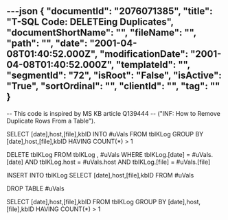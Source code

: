 ---json
{
  "documentId": "2076071385",
  "title": "T-SQL Code: DELETEing Duplicates",
  "documentShortName": "",
  "fileName": "",
  "path": "",
  "date": "2001-04-08T01:40:52.000Z",
  "modificationDate": "2001-04-08T01:40:52.000Z",
  "templateId": "",
  "segmentId": "72",
  "isRoot": "False",
  "isActive": "True",
  "sortOrdinal": "",
  "clientId": "",
  "tag": ""
}
---

-- This code is inspired by MS KB article Q139444
-- (&quot;INF: How to Remove Duplicate Rows From a Table&quot;).

SELECT
    [date],host,[file],kbID
INTO
    #uVals
FROM
    tblKLog
GROUP BY
    [date],host,[file],kbID
HAVING
    COUNT(*) &gt; 1

DELETE
    tblKLog
FROM
    tblKLog
,   #uVals
WHERE
    tblKLog.[date] = #uVals.[date]
AND
    tblKLog.host = #uVals.host
AND
    tblKLog.[file] = #uVals.[file]

INSERT INTO
    tblKLog
SELECT
    [date],host,[file],kbID
FROM
    #uVals

DROP TABLE #uVals

SELECT
    [date],host,[file],kbID
FROM
    tblKLog
GROUP BY
    [date],host,[file],kbID
HAVING
    COUNT(*) &gt; 1
